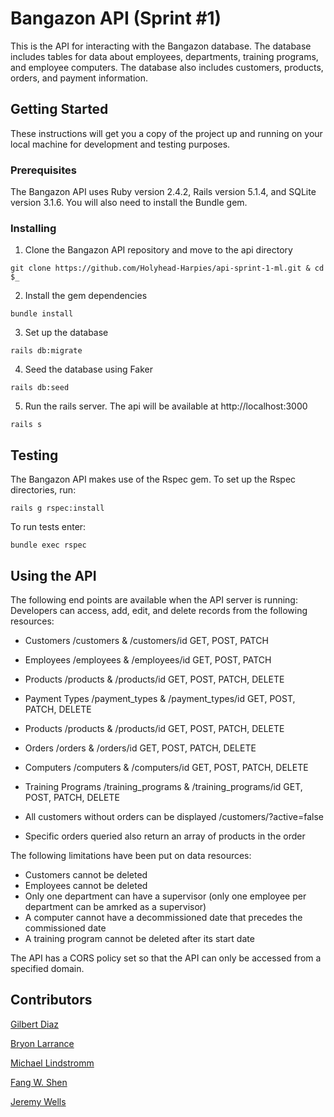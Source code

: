 # Bangazon API (Sprint #1)
This is the API for interacting with the Bangazon database. The database includes tables for data about employees, departments, training programs, and employee computers.  The database also includes customers, products, orders, and payment information.

## Getting Started
These instructions will get you a copy of the project up and running on your local machine for development and testing purposes.

### Prerequisites
The Bangazon API uses Ruby version 2.4.2, Rails version 5.1.4, and SQLite version 3.1.6.  You will also need to install the Bundle gem.

### Installing
1. Clone the Bangazon API repository and move to the api directory
```
git clone https://github.com/Holyhead-Harpies/api-sprint-1-ml.git & cd $_
```
2. Install the gem dependencies
```
bundle install
```
3. Set up the database
```
rails db:migrate
```
4.  Seed the database using Faker
```
rails db:seed
```
5. Run the rails server. The api will be available at http://localhost:3000
```
rails s
```
## Testing
The Bangazon API makes use of the Rspec gem. To set up the Rspec directories, run:
```
rails g rspec:install
```

To run tests enter:
```
bundle exec rspec
```

## Using the API
The following end points are available when the API server is running:
Developers can access, add, edit, and delete records from the following resources:
 * Customers /customers & /customers/id GET, POST, PATCH
 * Employees /employees & /employees/id GET, POST, PATCH
 * Products /products & /products/id GET, POST, PATCH, DELETE
 * Payment Types /payment_types & /payment_types/id GET, POST, PATCH, DELETE
 * Products /products & /products/id GET, POST, PATCH, DELETE
 * Orders /orders & /orders/id GET, POST, PATCH, DELETE
 * Computers /computers & /computers/id GET, POST, PATCH, DELETE
 * Training Programs /training_programs & /training_programs/id GET, POST, PATCH, DELETE

 * All customers without orders can be displayed /customers/?active=false
 * Specific orders queried also return an array of products in the order

The following limitations have been put on data resources:
* Customers cannot be deleted
* Employees cannot be deleted
* Only one department can have a supervisor (only one employee per department can be amrked as a supervisor)
* A computer cannot have a decommissioned date that precedes the commissioned date
* A training program cannot be deleted after its start date

The API has a CORS policy set so that the API can only be accessed from a specified domain.

## Contributors

[Gilbert Diaz](https://github.com/diazgilberto)

[Bryon Larrance](https://github.com/beelarr)

[Michael Lindstromm](https://github.com/michaellindstromm)

[Fang W. Shen](https://github.com/fang-w-shen)

[Jeremy Wells](https://github.com/jsheridanwells)

